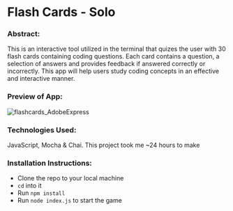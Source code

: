 # Flash Cards - Solo

### Abstract:
This is an interactive tool utilized in the terminal that quizes the user with 30 flash cards containing coding questions. Each card contains a question, a selection of answers and provides feedback if answered correctly or incorrectly. This app will help users study coding concepts in an effective and interactive manner. 

### Preview of App:
![flashcards_AdobeExpress](https://user-images.githubusercontent.com/19957834/195741327-2a063aec-549f-4893-a36e-3bd0d8da5df3.gif)

### Technologies Used:
JavaScript, Mocha & Chai.
This project took me ~24 hours to make

### Installation Instructions:
- Clone the repo to your local machine
- `cd` into it
- Run `npm install`
- Run `node index.js` to start the game
